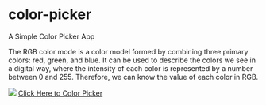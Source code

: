 # color-picker
A Simple Color Picker App

The RGB color mode is a color model formed by combining three primary colors: red, green, and blue. It can be used to describe the colors we see in a digital way, where the intensity of each color is represented by a number between 0 and 255. Therefore, we can know the value of each color in RGB.

![](https://article-assets.lynan.cn/color-picker-761d98.png)
[Click Here to Color Picker](https://lynan.cn/static/color_picker.html)
